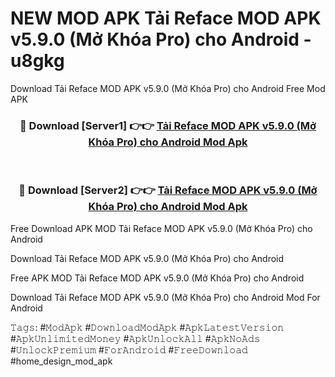 # NEW MOD APK Tải Reface MOD APK v5.9.0 (Mở Khóa Pro) cho Android - u8gkg
Download Tải Reface MOD APK v5.9.0 (Mở Khóa Pro) cho Android Free Mod APK

<div align="center">
<h3>🔴 Download [Server1] 👉👉 <a href="https://apk-comot.site?title=Tải_Reface_MOD_APK_v5.9.0_(Mở_Khóa_Pro)_cho_Android">Tải Reface MOD APK v5.9.0 (Mở Khóa Pro) cho Android Mod Apk</a></h3><br>

<h3>🔴 Download [Server2] 👉👉 <a href="https://apk-comot.site?title=Tải_Reface_MOD_APK_v5.9.0_(Mở_Khóa_Pro)_cho_Android">Tải Reface MOD APK v5.9.0 (Mở Khóa Pro) cho Android Mod Apk</a></h3>
</div>


Free Download APK MOD Tải Reface MOD APK v5.9.0 (Mở Khóa Pro) cho Android

Download Tải Reface MOD APK v5.9.0 (Mở Khóa Pro) cho Android 

Free APK MOD Tải Reface MOD APK v5.9.0 (Mở Khóa Pro) cho Android 

Download Tải Reface MOD APK v5.9.0 (Mở Khóa Pro) cho Android Mod For Android

𝚃𝚊𝚐𝚜: #𝙼𝚘𝚍𝙰𝚙𝚔 #𝙳𝚘𝚠𝚗𝚕𝚘𝚊𝚍𝙼𝚘𝚍𝙰𝚙𝚔 #𝙰𝚙𝚔𝙻𝚊𝚝𝚎𝚜𝚝𝚅𝚎𝚛𝚜𝚒𝚘𝚗 #𝙰𝚙𝚔𝚄𝚗𝚕𝚒𝚖𝚒𝚝𝚎𝚍𝙼𝚘𝚗𝚎𝚢 #𝙰𝚙𝚔𝚄𝚗𝚕𝚘𝚌𝚔𝙰𝚕𝚕 #𝙰𝚙𝚔𝙽𝚘𝙰𝚍𝚜 #𝚄𝚗𝚕𝚘𝚌𝚔𝙿𝚛𝚎𝚖𝚒𝚞𝚖 #𝙵𝚘𝚛𝙰𝚗𝚍𝚛𝚘𝚒𝚍 #𝙵𝚛𝚎𝚎𝙳𝚘𝚠𝚗𝚕𝚘𝚊𝚍 #home_design_mod_apk
